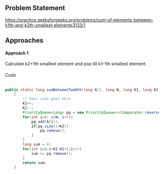  ## Problem Statement
https://practice.geeksforgeeks.org/problems/sum-of-elements-between-k1th-and-k2th-smallest-elements3133/1

## Approaches
#### Approach 1
Calculate k2+1th smallest element and pop till k1-1th smallest element.

###### Code
```java
public static long sumBetweenTwoKth(long A[], long N, long K1, long K2)
    {
        // Your code goes here
        K1++;
        K2--;
        PriorityQueue<Long> pq = new PriorityQueue<>(Comparator.reverseOrder());
        for(int i=0; i<N; i++){
            pq.add(A[i]);
            if(pq.size()>K2){
                pq.remove();
            }
        }
        long sum = 0;
        for(int i=0;i<K2-K1+1;i++){
            sum += pq.remove();
        }
        return sum;
    } 
```